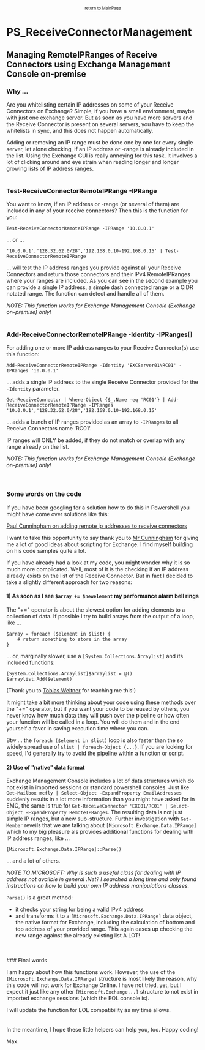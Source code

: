 <center><a href="https://otterkring.github.io/MainPage" style="font-size:75%;">return to MainPage</a></center>

# PS_ReceiveConnectorManagement
## Managing RemoteIPRanges of Receive Connectors using Exchange Management Console on-premise

### Why ...

Are you whitelisting certain IP addresses on some of your Receive Connectors on Exchange? Simple, if you have a small environment, maybe with just one exchange server. But as soon as you have more servers and the Receive Connector is present on several servers, you have to keep the whitelists in sync, and this does not happen automatically.

Adding or removing an IP range must be done one by one for every single server, let alone checking, if an IP address or -range is already included in the list. Using the Exchange GUI is really annoying for this task. It involves a lot of clicking around and eye strain when reading longer and longer growing lists of IP address ranges.
<br>
<br>
### Test-ReceiveConnectorRemoteIPRange -IPRange

You want to know, if an IP address or -range (or several of them) are included in any of your receive connectors? Then this is the function for you:

    Test-ReceiveConnectorRemoteIPRange -IPRange '10.0.0.1'

... or ...

    '10.0.0.1','128.32.62.0/28','192.168.0.10-192.168.0.15' | Test-ReceiveConnectorRemoteIPRange

... will test the IP address ranges you provide against all your Receive Connectors and return those connectors and their IPv4 RemoteIPRanges where your ranges are included.
As you can see in the second example you can provide a single IP address, a simple dash connected range or a CIDR notated range. The function can detect and handle all of them.

*NOTE: This function works for Exchange Management Console (Exchange on-premise) only!*
<br>
<br>
### Add-ReceiveConnectorRemoteIPRange -Identity -IPRanges[]

For adding one or more IP address ranges to your Receive Connector(s) use this function:

    Add-ReceiveConnectorRemoteIPRange -Identity 'EXCServer01\RC01' -IPRanges '10.0.0.1'

... adds a single IP address to the single Receive Connector provided for the `-Identity` parameter.

    Get-ReceiveConnector | Where-Object {$_.Name -eq 'RC01'} | Add-ReceiveConnectorRemoteIPRange -IPRanges '10.0.0.1','128.32.62.0/28','192.168.0.10-192.168.0.15'

... adds a bunch of IP ranges provided as an array to `-IPRanges` to all Receive Connectors name 'RC01'.

IP ranges will ONLY be added, if they do not match or overlap with any range already on the list.

*NOTE: This function works for Exchange Management Console (Exchange on-premise) only!*
<br>
<br>
<br>
### Some words on the code

If you have been googling for a solution how to do this in Powershell you might have come over solutions like this:

[Paul Cunningham on adding remote ip addresses to receive connectors](https://practical365.com/exchange-server/how-to-add-remote-ip-addresses-to-existing-receive-connectors/)

I want to take this opportunity to say thank you to [Mr Cunningham](https://paulcunningham.me) for giving me a lot of good ideas about scripting for Exchange. I find myself building on his code samples quite a lot.

If you have already had a look at my code, you might wonder why it is so much more complicated. Well, most of it is the checking if an IP address already exists on the list of the Receive Connector. But in fact I decided to take a slightly different approach for two reasons:

#### 1) As soon as I see `$array += $newelement` my performance alarm bell rings

The "+=" operator is about the slowest option for adding elements to a collection of data. If possible I try to build arrays from the output of a loop, like ...

    $array = foreach ($element in $list) {
        # return something to store in the array
    }

... or, marginally slower, use a `[System.Collections.Arraylist]` and its included functions:

    [System.Collections.Arraylist]$arraylist = @()
    $arraylist.Add($element)

(Thank you to [Tobias Weltner](https://twitter.com/TobiasPSP) for teaching me this!)

It might take a bit more thinking about your code using these methods over the "+=" operator, but if you want your code to be reused by others, you never know how much data they will push over the pipeline or how often your function will be called in a loop. You will do them and in the end yourself a favor in saving execution time where you can.

Btw ... the `foreach ($element in $list)` loop is also faster than the so widely spread use of `$list | foreach-Object {...}`. If you are looking for speed, I'd generally try to avoid the pipeline within a function or script.

#### 2) Use of "native" data format

Exchange Management Console includes a lot of data structures which do not exist in imported sessions or standard powershell consoles. Just like `Get-Mailbox mcfly | Select-Object -ExpandProperty EmailAddresses` suddenly results in a lot more information than you might have asked for in EMC, the same is true for `Get-ReceiveConnector 'EXC01/RC01' | Select-Object -ExpandProperty RemoteIPRanges`. The resulting data is not just simple IP ranges, but a new sub-structure. Further investigation with `Get-Member` reveils that we are talking about `[Microsoft.Exchange.Data.IPRange]` which to my big pleasure als provides additional functions for dealing with IP address ranges, like ...

    [Microsoft.Exchange.Data.IPRange]::Parse()

... and a lot of others.

*NOTE TO MICROSOFT: Why is such a useful class for dealing with IP address not availble in general .Net? I searched a long time and only found instructions on how to build your own IP address manipulations classes.*

`Parse()` is a great method:
- it checks your string for being a valid IPv4 address
- and transforms it to a `[Microsoft.Exchange.Data.IPRange]` data object, the native format for Exchange, including the calculation of bottom and top address of your provided range. This again eases up checking the new range against the already existing list A LOT!
<br>
<br>
### Final words

I am happy about how this functions work. However, the use of the `[Microsoft.Exchange.Data.IPRange]` structure is most likely the reason, why this code will not work for Exchange Online.
I have not tried, yet, but I expect it just like any other `[Microsoft.Exchange...]` structure to not exist in imported exchange sessions (which the EOL console is).

I will update the function for EOL compatibility as my time allows.
<br>
<br>
<br>
In the meantime, I hope these little helpers can help you, too.
Happy coding!

Max.